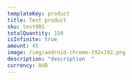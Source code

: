 ```yaml
---
templateKey: product
title: Test product
sku: test001
totalQuantity: 150
isInfinite: true
amount: 45
image: /img/android-chrome-192x192.png
description: "description  "
currency: AUD
---
```

